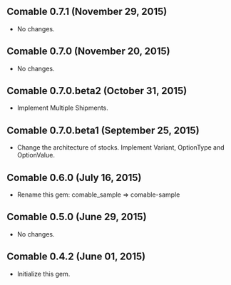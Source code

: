 ## Comable 0.7.1 (November 29, 2015) ##

*   No changes.


## Comable 0.7.0 (November 20, 2015) ##

*   No changes.


## Comable 0.7.0.beta2 (October 31, 2015) ##

*   Implement Multiple Shipments.


## Comable 0.7.0.beta1 (September 25, 2015) ##

*   Change the architecture of stocks.
    Implement Variant, OptionType and OptionValue.


## Comable 0.6.0 (July 16, 2015) ##

*   Rename this gem: comable_sample => comable-sample


## Comable 0.5.0 (June 29, 2015) ##

*   No changes.


## Comable 0.4.2 (June 01, 2015) ##

*   Initialize this gem.
